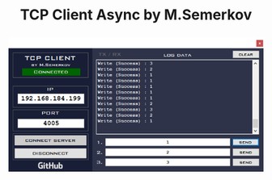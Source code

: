 # <p align="center"> TCP Client Async by M.Semerkov </p>



<p align="center">
  <img src="https://github.com/Mikhail-Semerkov/TCP_Client_Async/blob/master/image_tcp_client_async.png" /></p>
